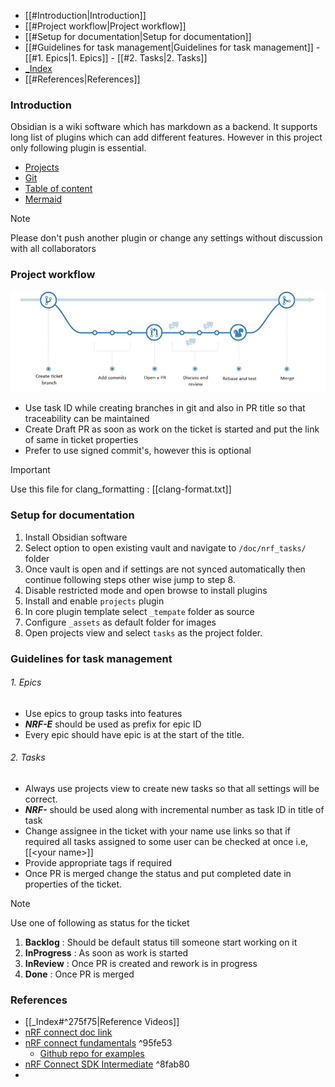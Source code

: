 - [[#Introduction|Introduction]]
- [[#Project workflow|Project workflow]]
- [[#Setup for documentation|Setup for documentation]]
- [[#Guidelines for task management|Guidelines for task management]]
			- [[#1. Epics|1. Epics]]
			- [[#2. Tasks|2. Tasks]]
- [_Index](_Index.md)
- [[#References|References]]

### Introduction
Obsidian is a wiki software which has markdown as a backend. It supports long list of plugins which can add different features. However in this project only following plugin is essential.
- [Projects](https://github.com/marcusolsson/obsidian-projects)
- [Git](https://github.com/denolehov/obsidian-git)
- [Table of content](https://github.com/hipstersmoothie/obsidian-plugin-toc)
- [Mermaid](https://github.com/dartungar/obsidian-mermaid)

> [!Note]
> Please don't push another plugin or change any settings without discussion with all collaborators

### Project workflow

![Branching strategy](_assets/branch.png)
- Use task ID while creating branches in git and also in PR title so that traceability can be maintained
- Create Draft PR as soon as work on the ticket is started and put the link of same in ticket properties
- Prefer to use signed commit's, however this is optional
> [!Important] 
> Use this file for clang_formatting : [[clang-format.txt]]

### Setup for documentation
1. Install Obsidian software
2. Select option to open existing vault and navigate to ``/doc/nrf_tasks/`` folder
3. Once vault is open and if settings are not synced automatically then continue following steps other wise jump to step 8.
4. Disable restricted mode and open browse to install plugins
5. Install and enable ``projects`` plugin
6. In core plugin template select ``_tempate`` folder as source
7. Configure ``_assets`` as default folder for images
8. Open projects view and select ``tasks`` as the project folder.

### Guidelines for task management
###### 1. Epics
- Use epics to group tasks into features
- ***NRF-E*** should be used as prefix for epic ID
- Every epic should have epic is at the start of the title.

###### 2. Tasks
- Always use projects view to create new tasks so that all settings will be correct.
- ***NRF-*** should be used along with incremental number as task ID in title of task
- Change assignee in the ticket with your name use links so that if required all tasks assigned to some user can be checked at once i.e, \[\[\<your name\>\]\]
- Provide appropriate tags if required
- Once PR is merged change the status and put completed date in properties of the ticket.

> [!Note]
> Use one of following as status for the ticket 
> 1. **Backlog** : Should be default status till someone start working on it
> 2. **InProgress** : As soon as work is started
> 3. **InReview** : Once PR is created and rework is in progress
> 4. **Done** : Once PR is merged

### References

- [[_Index#^275f75|Reference Videos]]
- [nRF connect doc link](https://docs.nordicsemi.com/bundle/ncs-latest/page/nrf/installation/install_ncs.html)
- [nRF connect fundamentals](https://academy.nordicsemi.com/courses/nrf-connect-sdk-fundamentals/lessons/lesson-1-nrf-connect-sdk-introduction/topic/nrf-connect-sdk-structure-and-content/) ^95fe53
	- [Github repo for examples](https://github.com/NordicDeveloperAcademy/ncs-fund/tree/main)
- [nRF Connect SDK Intermediate](https://academy.nordicsemi.com/courses/nrf-connect-sdk-intermediate/) ^8fab80
- 